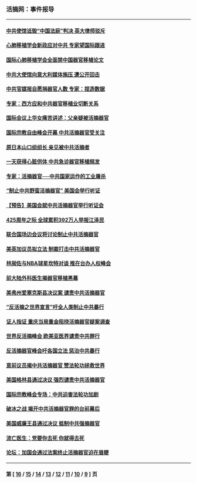 ### 活摘网：事件报导
---
#### [中共使馆诋毁“中国法庭”判决 英大律师驳斥](../../pages/nf5877/n13833945.md?10300430) 
#### [心肺移植学会新政应对中共 专家望国际跟进](../../pages/nf5877/n13829043.md?10300430) 
#### [国际心肺移植学会全面禁中国器官移植论文](../../pages/nf5877/n13827785.md?10300430) 
#### [中共大使馆向意大利媒体施压 遭公开回击](../../pages/nf5877/n13826038.md?10300430) 
#### [中共官媒报自愿捐器官人数 专家：捏造数据](../../pages/nf5877/n13814130.md?10300430) 
#### [专家：西方应和中共器官移植业切断关系](../../pages/nf5877/n13772828.md?10300430) 
#### [国际会议上华女痛苦讲述：父亲疑被活摘器官](../../pages/nf5877/n13771583.md?10300430) 
#### [国际宗教自由峰会开幕 中共活摘器官受关注](../../pages/nf5877/n13769995.md?10300430) 
#### [原日本山口组组长 亲见被中共活摘者](../../pages/nf5877/n13767360.md?10300430) 
#### [一天获得心脏供体 中共急诊器官移植频发](../../pages/nf5877/n13764689.md?10300430) 
#### [专家：活摘器官──中共国家运作的工业屠杀](../../pages/nf5877/n13761178.md?10300430) 
#### [“制止中共野蛮活摘器官” 美国会举行听证](../../pages/nf5877/n13735831.md?10300430) 
#### [【预告】美国会就中共活摘器官举行听证会](../../pages/nf5877/n13732843.md?10300430) 
#### [425周年之际 全球累积392万人举报江泽民](../../pages/nf5877/n13719232.md?10300430) 
#### [联合国场边会议将讨论制止中共活摘器官](../../pages/nf5877/n13656361.md?10300430) 
#### [美英加议员拟立法 制裁打击中共活摘器官](../../pages/nf5877/n13430251.md?10300430) 
#### [林昶佐与NBA球星坎特对谈 推在台办人权峰会](../../pages/nf5877/n13414467.md?10300430) 
#### [前大陆外科医生揭器官移植黑幕](../../pages/nf5877/n13401416.md?10300430) 
#### [美弗州爱塞克斯县决议案 谴责中共活摘器官](../../pages/nf5877/n13320919.md?10300430) 
#### [“反活摘之世界宣言”吁全人类制止中共暴行](../../pages/nf5877/n13259730.md?10300430) 
#### [证人指证 重庆当局重金阻挠活摘器官疑案调查](../../pages/nf5877/n13259127.md?10300430) 
#### [世界反活摘峰会 欧美亚医界谴责中共罪行](../../pages/nf5877/n13253550.md?10300430) 
#### [反活摘器官峰会吁各国立法 惩治中共暴行](../../pages/nf5877/n13245052.md?10300430) 
#### [意前议员揭中共活摘器官 赞法轮功拯救世界](../../pages/nf5877/n13203445.md?10300430) 
#### [美国格林县通过决议 强烈谴责中共活摘器官](../../pages/nf5877/n13119367.md?10300430) 
#### [国际宗教峰会专场：中共迫害法轮功加剧](../../pages/nf5877/n13088279.md?10300430) 
#### [破冰之战 揭开中共活摘器官罪的台前幕后](../../pages/nf5877/n13082457.md?10300430) 
#### [美国威廉王县通过决议 抵制中共强摘器官](../../pages/nf5877/n13056521.md?10300430) 
#### [流亡医生：党要你去死 你就得去死](../../pages/nf5877/n13052835.md?10300430) 
#### [论坛：加国会通过法案终止活摘器官迫在眉睫](../../pages/nf5877/n13029839.md?10300430) 

---
#### 第 [ [16](./16.md?10300430) / [15](./15.md?10300430) / [14](./14.md?10300430) / [13](./13.md?10300430) / [12](./12.md?10300430) / [11](./11.md?10300430) / [10](./10.md?10300430) / [9](./9.md?10300430) ] 页
